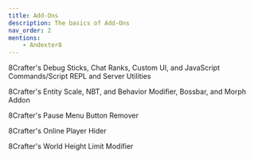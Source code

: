 ```yaml
---
title: Add-Ons
description: The basics of Add-Ons
nav_order: 2
mentions:
    - Andexter8
---
```


<template-Stub />

<CardGrid>

<Card title="Debug Sticks" link="./debug-sticks" image="/assets/images/add-on_cover_art/andexdb.png">

8Crafter's Debug Sticks, Chat Ranks, Custom UI, and JavaScript Commands/Script REPL and Server Utilities

</Card>

<Card title="Entity Scale" link="./entity-scale" image="/assets/images/add-on_cover_art/andexsa.png">

8Crafter's Entity Scale, NBT, and Behavior Modifier, Bossbar, and Morph Addon

</Card>

<Card title="Pause Menu Button Remover" link="./pause-menu-button-remover" image="/assets/images/add-on_cover_art/andexpm.png">

8Crafter's Pause Menu Button Remover

</Card>

<Card title="Online Player Hider" link="./online-player-hider" image="/assets/images/add-on_cover_art/andexph.png">

8Crafter's Online Player Hider

</Card>

<Card title="World Height Limit Modifier" link="./world-height-limit-modifier" image="/assets/images/add-on_cover_art/andexhm.png">

8Crafter's World Height Limit Modifier

</Card>

</CardGrid>
